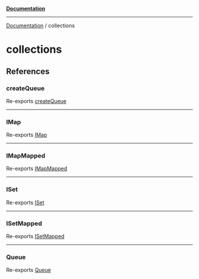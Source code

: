 [**Documentation**](README.md)

---

[Documentation](README.md) / collections

# collections

## References

### createQueue

Re-exports [createQueue](collections/queue.md#createqueue)

---

### IMap

Re-exports [IMap](collections/imap.md#imap-1)

---

### IMapMapped

Re-exports [IMapMapped](collections/imap-mapped.md#imapmapped-1)

---

### ISet

Re-exports [ISet](collections/iset.md#iset-1)

---

### ISetMapped

Re-exports [ISetMapped](collections/iset-mapped.md#isetmapped-1)

---

### Queue

Re-exports [Queue](collections/queue.md#queue)
